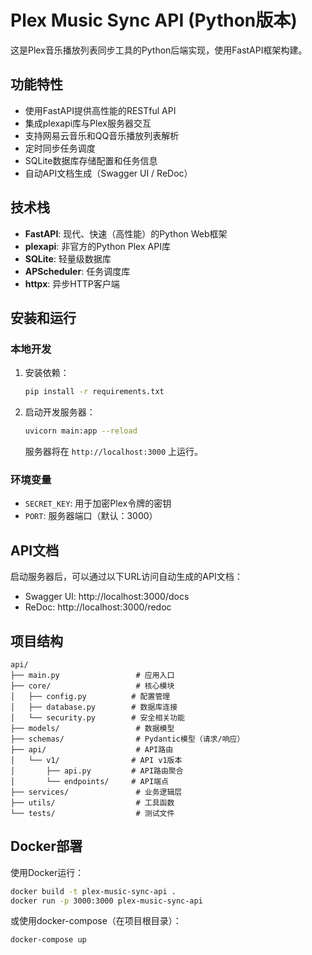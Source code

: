 # Plex Music Sync API (Python版本)

这是Plex音乐播放列表同步工具的Python后端实现，使用FastAPI框架构建。

## 功能特性

- 使用FastAPI提供高性能的RESTful API
- 集成plexapi库与Plex服务器交互
- 支持网易云音乐和QQ音乐播放列表解析
- 定时同步任务调度
- SQLite数据库存储配置和任务信息
- 自动API文档生成（Swagger UI / ReDoc）

## 技术栈

- **FastAPI**: 现代、快速（高性能）的Python Web框架
- **plexapi**: 非官方的Python Plex API库
- **SQLite**: 轻量级数据库
- **APScheduler**: 任务调度库
- **httpx**: 异步HTTP客户端

## 安装和运行

### 本地开发

1. 安装依赖：
   ```bash
   pip install -r requirements.txt
   ```

2. 启动开发服务器：
   ```bash
   uvicorn main:app --reload
   ```

   服务器将在 `http://localhost:3000` 上运行。

### 环境变量

- `SECRET_KEY`: 用于加密Plex令牌的密钥
- `PORT`: 服务器端口（默认：3000）

## API文档

启动服务器后，可以通过以下URL访问自动生成的API文档：

- Swagger UI: http://localhost:3000/docs
- ReDoc: http://localhost:3000/redoc

## 项目结构

```
api/
├── main.py                 # 应用入口
├── core/                   # 核心模块
│   ├── config.py          # 配置管理
│   ├── database.py        # 数据库连接
│   └── security.py        # 安全相关功能
├── models/                 # 数据模型
├── schemas/                # Pydantic模型（请求/响应）
├── api/                    # API路由
│   └── v1/                # API v1版本
│       ├── api.py         # API路由聚合
│       └── endpoints/     # API端点
├── services/               # 业务逻辑层
├── utils/                  # 工具函数
└── tests/                  # 测试文件
```

## Docker部署

使用Docker运行：

```bash
docker build -t plex-music-sync-api .
docker run -p 3000:3000 plex-music-sync-api
```

或使用docker-compose（在项目根目录）：

```bash
docker-compose up
```